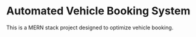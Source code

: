 # Automated Vehicle Booking System

This is a MERN stack project designed to optimize vehicle booking.
